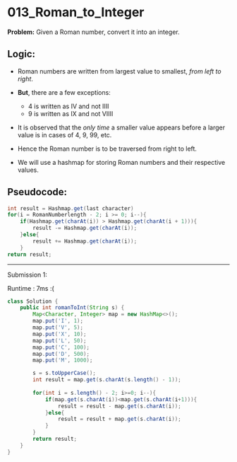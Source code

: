 # 013_Roman_to_Integer

**Problem:** Given a Roman number, convert it into an integer.

## Logic:

- Roman numbers are written from largest value to smallest, *from left to right*.
- **But**, there are a few exceptions:
    - 4 is written as IV and not IIII
    - 9 is written as IX and not VIIII
- It is observed that the *only time* a smaller value appears before a larger value is in cases of 4, 9, 99, etc.
- Hence the Roman number is to be traversed from right to left.

- We will use a hashmap for storing Roman numbers and their respective values.

## Pseudocode:
```java
int result = Hashmap.get(last character)
for(i = RomanNumberlength - 2; i >= 0; i--){
    if(Hashmap.get(charAt(i)) > Hashmap.get(charAt(i + 1))){
        result -= Hashmap.get(charAt(i));
    }else{
        result += Hashmap.get(charAt(i));
    }
return result;
```

---
Submission 1:

Runtime : 7ms :(

```java
class Solution {
    public int romanToInt(String s) {
        Map<Character, Integer> map = new HashMap<>();
        map.put('I', 1);
        map.put('V', 5);
        map.put('X', 10);
        map.put('L', 50);
        map.put('C', 100);
        map.put('D', 500);
        map.put('M', 1000);

        s = s.toUpperCase();
        int result = map.get(s.charAt(s.length() - 1));
        
        for(int i = s.length() - 2; i>=0; i--){
            if(map.get(s.charAt(i))<map.get(s.charAt(i+1))){
                result = result - map.get(s.charAt(i));
            }else{
                result = result + map.get(s.charAt(i));
            }
        }
        return result;
    }
}
```




